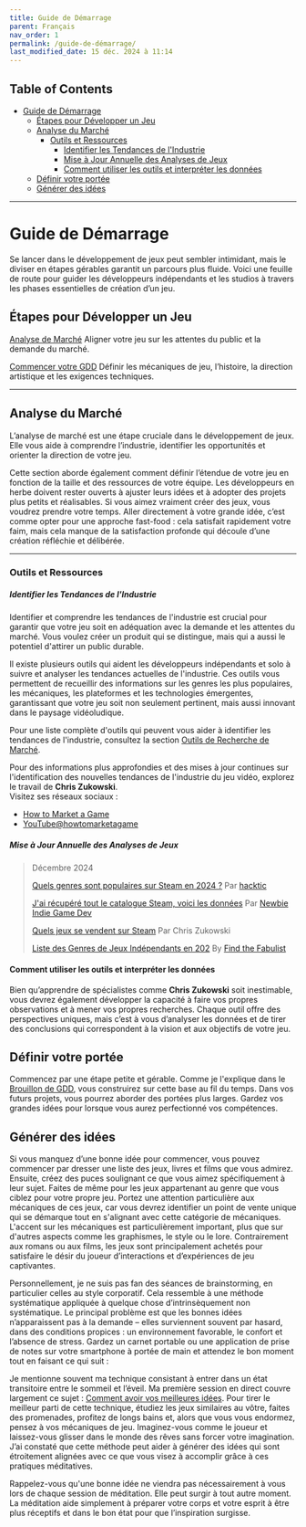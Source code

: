 ```yaml
---
title: Guide de Démarrage  
parent: Français  
nav_order: 1  
permalink: /guide-de-démarrage/  
last_modified_date: 15 déc. 2024 à 11:14  
---
```



## Table of Contents
- [Guide de Démarrage](#guide-de-démarrage)
  - [Étapes pour Développer un Jeu](#étapes-pour-développer-un-jeu)
  - [Analyse du Marché](#analyse-du-marché)
    - [Outils et Ressources](#outils-et-ressources)
        - [Identifier les Tendances de l'Industrie](#identifier-les-tendances-de-lindustrie)
        - [Mise à Jour Annuelle des Analyses de Jeux](#mise-à-jour-annuelle-des-analyses-de-jeux)
      - [Comment utiliser les outils et interpréter les données](#comment-utiliser-les-outils-et-interpréter-les-données)
  - [Définir votre portée](#définir-votre-portée)
  - [Générer des idées](#générer-des-idées)

---

# Guide de Démarrage  

Se lancer dans le développement de jeux peut sembler intimidant, mais le diviser en étapes gérables garantit un parcours plus fluide. Voici une feuille de route pour guider les développeurs indépendants et les studios à travers les phases essentielles de création d’un jeu.  


## Étapes pour Développer un Jeu  

[Analyse de Marché](#analyse-de-marché) Aligner votre jeu sur les attentes du public et la demande du marché.  

[Commencer votre GDD](#commencer-votre-gdd) Définir les mécaniques de jeu, l’histoire, la direction artistique et les exigences techniques.  

---

## Analyse du Marché  

L’analyse de marché est une étape cruciale dans le développement de jeux. Elle vous aide à comprendre l’industrie, identifier les opportunités et orienter la direction de votre jeu.  

Cette section aborde également comment définir l’étendue de votre jeu en fonction de la taille et des ressources de votre équipe. Les développeurs en herbe doivent rester ouverts à ajuster leurs idées et à adopter des projets plus petits et réalisables. Si vous aimez vraiment créer des jeux, vous voudrez prendre votre temps. Aller directement à votre grande idée, c’est comme opter pour une approche fast-food : cela satisfait rapidement votre faim, mais cela manque de la satisfaction profonde qui découle d’une création réfléchie et délibérée.   

---

### Outils et Ressources  

##### Identifier les Tendances de l'Industrie  
Identifier et comprendre les tendances de l'industrie est crucial pour garantir que votre jeu soit en adéquation avec la demande et les attentes du marché. Vous voulez créer un produit qui se distingue, mais qui a aussi le potentiel d'attirer un public durable.  

Il existe plusieurs outils qui aident les développeurs indépendants et solo à suivre et analyser les tendances actuelles de l'industrie. Ces outils vous permettent de recueillir des informations sur les genres les plus populaires, les mécaniques, les plateformes et les technologies émergentes, garantissant que votre jeu soit non seulement pertinent, mais aussi innovant dans le paysage vidéoludique.  

Pour une liste complète d'outils qui peuvent vous aider à identifier les tendances de l'industrie, consultez la section [Outils de Recherche de Marché](../marketing-specialist/#market-research-tools).  

Pour des informations plus approfondies et des mises à jour continues sur l'identification des nouvelles tendances de l'industrie du jeu vidéo, explorez le travail de **Chris Zukowski**.  
Visitez ses réseaux sociaux :  
 - [How to Market a Game](https://howtomarketagame.com/)  
 - [YouTube@howtomarketagame](https://www.youtube.com/@howtomarketagame)  

##### Mise à Jour Annuelle des Analyses de Jeux  
> Décembre 2024  
>  
> [Quels genres sont populaires sur Steam en 2024 ?](https://youtu.be/Yd_V0hv4B5g) Par [hacktic](https://www.youtube.com/@hackticdev)  
>  
> [J'ai récupéré tout le catalogue Steam, voici les données](https://youtu.be/qiNv3qv-YbU) Par [Newbie Indie Game Dev](https://www.youtube.com/@NewbieIndieGameDev)  
>  
> [Quels jeux se vendent sur Steam](https://howtomarketagame.com/2024/07/16/what-games-are-selling-q2-2024/) Par Chris Zukowski  
>
> [Liste des Genres de Jeux Indépendants en 202](https://youtu.be/3R_sZN9c6zw) By [Find the Fabulist](https://www.youtube.com/@findthefabulist3444)

#### Comment utiliser les outils et interpréter les données  
Bien qu’apprendre de spécialistes comme **Chris Zukowski** soit inestimable, vous devrez également développer la capacité à faire vos propres observations et à mener vos propres recherches. Chaque outil offre des perspectives uniques, mais c’est à vous d’analyser les données et de tirer des conclusions qui correspondent à la vision et aux objectifs de votre jeu.  

## Définir votre portée  

Commencez par une étape petite et gérable. Comme je l'explique dans le [Brouillon de GDD](/GameDevelopment/GDD-Draft/), vous construirez sur cette base au fil du temps. Dans vos futurs projets, vous pourrez aborder des portées plus larges. Gardez vos grandes idées pour lorsque vous aurez perfectionné vos compétences.

## Générer des idées  
Si vous manquez d’une bonne idée pour commencer, vous pouvez commencer par dresser une liste des jeux, livres et films que vous admirez. Ensuite, créez des puces soulignant ce que vous aimez spécifiquement à leur sujet. Faites de même pour les jeux appartenant au genre que vous ciblez pour votre propre jeu. Portez une attention particulière aux mécaniques de ces jeux, car vous devrez identifier un point de vente unique qui se démarque tout en s'alignant avec cette catégorie de mécaniques. L'accent sur les mécaniques est particulièrement important, plus que sur d'autres aspects comme les graphismes, le style ou le lore. Contrairement aux romans ou aux films, les jeux sont principalement achetés pour satisfaire le désir du joueur d’interactions et d’expériences de jeu captivantes.

Personnellement, je ne suis pas fan des séances de brainstorming, en particulier celles au style corporatif. Cela ressemble à une méthode systématique appliquée à quelque chose d’intrinsèquement non systématique. Le principal problème est que les bonnes idées n’apparaissent pas à la demande – elles surviennent souvent par hasard, dans des conditions propices : un environnement favorable, le confort et l’absence de stress. Gardez un carnet portable ou une application de prise de notes sur votre smartphone à portée de main et attendez le bon moment tout en faisant ce qui suit :

Je mentionne souvent ma technique consistant à entrer dans un état transitoire entre le sommeil et l’éveil. Ma première session en direct couvre largement ce sujet : [Comment avoir vos meilleures idées](https://youtu.be/Euwabw02utY). Pour tirer le meilleur parti de cette technique, étudiez les jeux similaires au vôtre, faites des promenades, profitez de longs bains et, alors que vous vous endormez, pensez à vos mécaniques de jeu. Imaginez-vous comme le joueur et laissez-vous glisser dans le monde des rêves sans forcer votre imagination. J’ai constaté que cette méthode peut aider à générer des idées qui sont étroitement alignées avec ce que vous visez à accomplir grâce à ces pratiques méditatives. 

Rappelez-vous qu'une bonne idée ne viendra pas nécessairement à vous lors de chaque session de méditation. Elle peut surgir à tout autre moment. La méditation aide simplement à préparer votre corps et votre esprit à être plus réceptifs et dans le bon état pour que l’inspiration surgisse.
